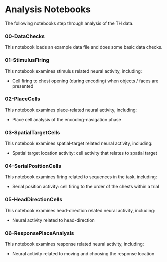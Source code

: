 # Analysis Notebooks

The following notebooks step through analysis of the TH data.

### 00-DataChecks

This notebook loads an example data file and does some basic data checks.

### 01-StimulusFiring

This notebook examines stimulus related neural activity, including:
- Cell firing to chest opening (during encoding) when objects / faces are presented

### 02-PlaceCells

This notebook examines place-related neural activity, including:
- Place cell analysis of the encoding-navigation phase

### 03-SpatialTargetCells

This notebook examines spatial-target related neural activity, including:
- Spatial target location activity: cell activity that relates to spatial target

### 04-SerialPositionCells

This notebook examines firing related to sequences in the task, including:
- Serial position activity: cell firing to the order of the chests within a trial

### 05-HeadDirectionCells

This notebook examines head-direction related neural activity, including:
- Neural activity related to head-direction

### 06-ResponsePlaceAnalysis

This notebook examines response related neural activity, including:
- Neural activity related to moving and choosing the response location
